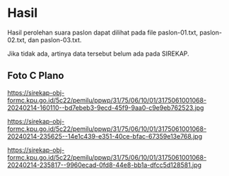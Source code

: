 # Hasil

Hasil perolehan suara paslon dapat dilihat pada file paslon-01.txt, paslon-02.txt, dan paslon-03.txt.

Jika tidak ada, artinya data tersebut belum ada pada SIREKAP.

## Foto C Plano

https://sirekap-obj-formc.kpu.go.id/5c22/pemilu/ppwp/31/75/06/10/01/3175061001068-20240214-160110--bd7ebeb3-9ecd-45f9-9aa0-c9e9eb762523.jpg

https://sirekap-obj-formc.kpu.go.id/5c22/pemilu/ppwp/31/75/06/10/01/3175061001068-20240214-235625--14e1c439-e351-40ce-bfac-67359e13e768.jpg

https://sirekap-obj-formc.kpu.go.id/5c22/pemilu/ppwp/31/75/06/10/01/3175061001068-20240214-235817--9960ecad-0fd8-44e8-bb1a-dfcc5d128581.jpg
